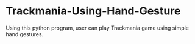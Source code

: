 # Trackmania-Using-Hand-Gesture
Using this python program, user can play Trackmania game using simple hand gestures.
